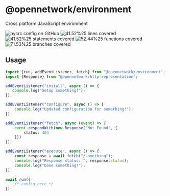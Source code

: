 # @opennetwork/environment

Cross platform JavaScript environment

[//]: # (badges)

![nycrc config on GitHub](https://img.shields.io/nycrc/virtualstate/x) ![41.52%25 lines covered](https://img.shields.io/badge/lines-41.52%25-yellow) ![41.52%25 statements covered](https://img.shields.io/badge/statements-41.52%25-yellow) ![52.44%25 functions covered](https://img.shields.io/badge/functions-52.44%25-yellow) ![71.53%25 branches covered](https://img.shields.io/badge/branches-71.53%25-yellow)

[//]: # (badges)

## Usage

```typescript
import {run, addEventListener, fetch} from "@opennetwork/environment"; 
import {Response} from "@opennetwork/http-representation";

addEventListener("install", async () => {
   console.log("Setup something!"); 
});

addEventListener("configure", async () => {
    console.log("Updated configuration for something!");
});

addEventListener("fetch", async (event) => {
    event.respondWith(new Response("Not Found", {
        status: 404
    }))
});

addEventListener("execute", async () => {
    const response = await fetch("/something");
    console.log("Response status: ", response.status);
    console.log("Done something!");
});

await run({
    /* config here */
})
```
